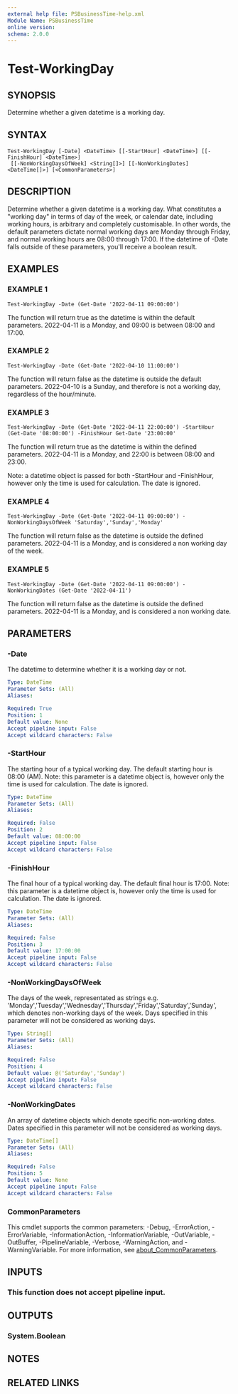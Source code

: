 ```yaml
---
external help file: PSBusinessTime-help.xml
Module Name: PSBusinessTime
online version:
schema: 2.0.0
---
```


# Test-WorkingDay

## SYNOPSIS
Determine whether a given datetime is a working day.

## SYNTAX

```
Test-WorkingDay [-Date] <DateTime> [[-StartHour] <DateTime>] [[-FinishHour] <DateTime>]
 [[-NonWorkingDaysOfWeek] <String[]>] [[-NonWorkingDates] <DateTime[]>] [<CommonParameters>]
```

## DESCRIPTION
Determine whether a given datetime is a working day.
What constitutes a "working day" in terms of day of the week, or calendar date, including working hours, is arbitrary and completely customisable.
In other words, the default parameters dictate normal working days are Monday through Friday, and normal working hours are 08:00 through 17:00.
If the datetime of -Date falls outside of these parameters, you'll receive a boolean result.

## EXAMPLES

### EXAMPLE 1
```
Test-WorkingDay -Date (Get-Date '2022-04-11 09:00:00')
```

The function will return true as the datetime is within the default parameters.
2022-04-11 is a Monday, and 09:00 is between 08:00 and 17:00.

### EXAMPLE 2
```
Test-WorkingDay -Date (Get-Date '2022-04-10 11:00:00')
```

The function will return false as the datetime is outside the default parameters.
2022-04-10 is a Sunday, and therefore is not a working day, regardless of the hour/minute.

### EXAMPLE 3
```
Test-WorkingDay -Date (Get-Date '2022-04-11 22:00:00') -StartHour (Get-Date '08:00:00') -FinishHour Get-Date '23:00:00'
```

The function will return true as the datetime is within the defined parameters.
2022-04-11 is a Monday, and 22:00 is between 08:00 and 23:00.

Note: a datetime object is passed for both -StartHour and -FinishHour, however only the time is used for calculation.
The date is ignored.

### EXAMPLE 4
```
Test-WorkingDay -Date (Get-Date '2022-04-11 09:00:00') -NonWorkingDaysOfWeek 'Saturday','Sunday','Monday'
```

The function will return false as the datetime is outside the defined parameters.
2022-04-11 is a Monday, and is considered a non working day of the week.

### EXAMPLE 5
```
Test-WorkingDay -Date (Get-Date '2022-04-11 09:00:00') -NonWorkingDates (Get-Date '2022-04-11')
```

The function will return false as the datetime is outside the defined parameters.
2022-04-11 is a Monday, and is considered a non working date.

## PARAMETERS

### -Date
The datetime to determine whether it is a working day or not.

```yaml
Type: DateTime
Parameter Sets: (All)
Aliases:

Required: True
Position: 1
Default value: None
Accept pipeline input: False
Accept wildcard characters: False
```

### -StartHour
The starting hour of a typical working day.
The default starting hour is 08:00 (AM).
Note: this parameter is a datetime object is, however only the time is used for calculation.
The date is ignored.

```yaml
Type: DateTime
Parameter Sets: (All)
Aliases:

Required: False
Position: 2
Default value: 08:00:00
Accept pipeline input: False
Accept wildcard characters: False
```

### -FinishHour
The final hour of a typical working day.
The default final hour is 17:00.
Note: this parameter is a datetime object is, however only the time is used for calculation.
The date is ignored.

```yaml
Type: DateTime
Parameter Sets: (All)
Aliases:

Required: False
Position: 3
Default value: 17:00:00
Accept pipeline input: False
Accept wildcard characters: False
```

### -NonWorkingDaysOfWeek
The days of the week, representated as strings e.g.
'Monday','Tuesday','Wednesday','Thursday','Friday','Saturday','Sunday', which denotes non-working days of the week.
Days specified in this parameter will not be considered as working days.

```yaml
Type: String[]
Parameter Sets: (All)
Aliases:

Required: False
Position: 4
Default value: @('Saturday','Sunday')
Accept pipeline input: False
Accept wildcard characters: False
```

### -NonWorkingDates
An array of datetime objects which denote specific non-working dates.
Dates specified in this parameter will not be considered as working days.

```yaml
Type: DateTime[]
Parameter Sets: (All)
Aliases:

Required: False
Position: 5
Default value: None
Accept pipeline input: False
Accept wildcard characters: False
```

### CommonParameters
This cmdlet supports the common parameters: -Debug, -ErrorAction, -ErrorVariable, -InformationAction, -InformationVariable, -OutVariable, -OutBuffer, -PipelineVariable, -Verbose, -WarningAction, and -WarningVariable. For more information, see [about_CommonParameters](http://go.microsoft.com/fwlink/?LinkID=113216).

## INPUTS

### This function does not accept pipeline input.
## OUTPUTS

### System.Boolean
## NOTES

## RELATED LINKS
